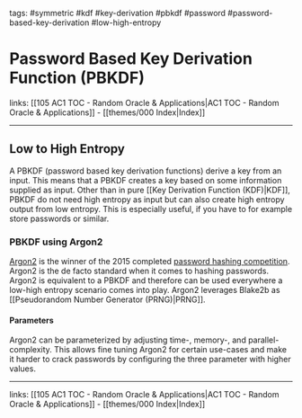 tags: #symmetric #kdf #key-derivation #pbkdf #password #password-based-key-derivation #low-high-entropy

# Password Based Key Derivation Function (PBKDF)

links:  [[105 AC1 TOC - Random Oracle & Applications|AC1 TOC - Random Oracle & Applications]] - [[themes/000 Index|Index]]

---

## Low to High Entropy 

A PBKDF (password based key derivation functions) derive a key from an input. This means that a PBKDF creates a key based on some information supplied as input. Other than in pure [[Key Derivation Function (KDF)|KDF]], PBKDF do not need high entropy as input but can also create high entropy output from low entropy. This is especially useful, if you have to for example store passwords or similar.

### PBKDF using Argon2

[Argon2](https://github.com/P-H-C/phc-winner-argon2/blob/master/argon2-specs.pdf) is the winner of the 2015 completed [password hashing competition](https://www.password-hashing.net/). Argon2 is the de facto standard when it comes to hashing passwords. Argon2 is equivalent to a PBKDF and therefore can be used everywhere a low-high entropy scenario comes into play. Argon2 leverages Blake2b as [[Pseudorandom Number Generator (PRNG)|PRNG]].

#### Parameters

Argon2 can be parameterized by adjusting time-, memory-, and parallel-complexity. This allows fine tuning Argon2 for certain use-cases and make it harder to crack passwords by configuring the three parameter with higher values.

---
links:  [[105 AC1 TOC - Random Oracle & Applications|AC1 TOC - Random Oracle & Applications]] - [[themes/000 Index|Index]]